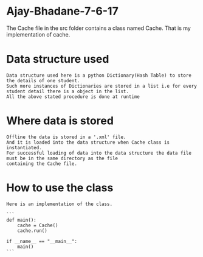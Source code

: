 # Ajay-Bhadane-7-6-17

The Cache file in the src folder contains a class named Cache. That is my implementation of cache.

Data structure used
===
    Data structure used here is a python Dictionary(Hash Table) to store the details of one student.
    Such more instances of Dictionaries are stored in a list i.e for every student detail there is a object in the list.
    All the above stated procedure is done at runtime
    
Where data is stored
===    
    Offline the data is stored in a '.xml' file.
    And it is loaded into the data structure when Cache class is instantiated.
    For successful loading of data into the data structure the data file must be in the same directory as the file
    containing the Cache file.
    
How to use the class
===    
    Here is an implementation of the class.
    
    ```
    def main():
        cache = Cache()
        cache.run()
        
    if __name__ == "__main__":
        main()
    ```
    
    
    
    


